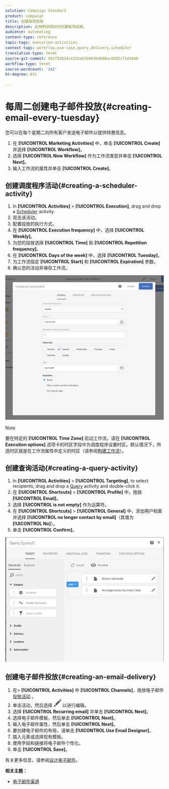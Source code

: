 ```yaml
---
solution: Campaign Standard
product: campaign
title: 创建每周投放
description: 此用例说明如何创建每周投放。
audience: automating
content-type: reference
topic-tags: execution-activities
context-tags: workflow,use-case,query,delivery,scheduler
translation-type: tm+mt
source-git-commit: 501f52624ce253eb7b0d36d908ac8502cf1d3b48
workflow-type: tm+mt
source-wordcount: '242'
ht-degree: 81%

---
```



# 每周二创建电子邮件投放{#creating-email-every-tuesday}

您可以在每个星期二向所有客户发送电子邮件以提供特惠信息。

1. 在 **[!UICONTROL Marketing Activities]** 中，单击 **[!UICONTROL Create]** 并选择 **[!UICONTROL Workflow]**。
1. 选择 **[!UICONTROL New Workflow]** 作为工作流类型并单击 **[!UICONTROL Next]**。
1. 输入工作流的属性并单击 **[!UICONTROL Create]**。

## 创建调度程序活动{#creating-a-scheduler-activity}

1. In **[!UICONTROL Activities]** > **[!UICONTROL Execution]**, drag and drop a [Scheduler](../../automating/using/scheduler.md) activity.
1. 双击该活动。
1. 配置投放的执行方式。
1. 在 **[!UICONTROL Execution frequency]** 中，选择 **[!UICONTROL Weekly]**。
1. 为您的投放选择 **[!UICONTROL Time]** 和 **[!UICONTROL Repetition frequency]**。
1. 在 **[!UICONTROL Days of the week]** 中，选择 **[!UICONTROL Tuesday]**。
1. 为工作流指定 **[!UICONTROL Start]** 和 **[!UICONTROL Expiration]** 参数。
1. 确认您的活动并保存工作流。

![](assets/scheduler_properties.png)

>[!NOTE]
>
>要在特定的 **[!UICONTROL Time Zone]** 启动工作流，请在 **[!UICONTROL Execution options]** 选项卡的时区字段中为调度程序设置时区。默认情况下，所选时区就是在工作流属性中定义的时区（请参阅[构建工作流](../../automating/using/building-a-workflow.md)）。

## 创建查询活动{#creating-a-query-activity}

1. In **[!UICONTROL Activities]** > **[!UICONTROL Targeting]**, to select recipients, drag and drop a [Query](../../automating/using/query.md) activity and double-click it.
1. 在 **[!UICONTROL Shortcuts]** > **[!UICONTROL Profile]** 中，拖放 **[!UICONTROL Email]**。
1. 选择 **[!UICONTROL is not empty]** 作为运算符。
1. 在 **[!UICONTROL Shortcuts]** > **[!UICONTROL General]** 中，添加用户档案并选择 **[!UICONTROL no longer contact by email]**（其值为 **[!UICONTROL No]**）。
1. 单击 **[!UICONTROL Confirm]**。

![](assets/wf-complement-query.png)

## 创建电子邮件投放{#creating-an-email-delivery}

1. 在> **[!UICONTROL Activities]** 中 **[!UICONTROL Channels]**，拖放电子邮件 [投放活动](../../automating/using/email-delivery.md) 。
1. 单击活动，然后选择 ![](assets/edit_darkgrey-24px.png) 以进行编辑。
1. 选择 **[!UICONTROL Recurring email]** 并单击 **[!UICONTROL Next]**。
1. 选择电子邮件模板，然后单击 **[!UICONTROL Next]**。
1. 输入电子邮件属性，然后单击 **[!UICONTROL Next]**。
1. 要创建电子邮件的布局，请单击 **[!UICONTROL Use Email Designer]**。
1. 插入元素或选择现有模板。
1. 使用字段和链接将电子邮件个性化。
1. 单击 **[!UICONTROL Save]**。

有关更多信息，请参阅[设计电子邮件](../../designing/using/designing-from-scratch.md#designing-an-email-content-from-scratch)。

**相关主题：**

* [电子邮件渠道](../../channels/using/creating-an-email.md)
